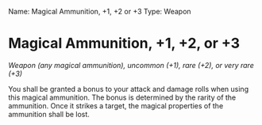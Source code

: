 Name: Magical Ammunition, +1, +2 or +3
Type: Weapon

# Magical Ammunition, +1, +2, or +3 
_Weapon (any magical ammunition), uncommon (+1), rare (+2), or very rare (+3)_ 

You shall be granted a bonus to your attack and damage rolls when using this magical ammunition. The bonus is determined by the rarity of the ammunition. Once it strikes a target, the magical properties of the ammunition shall be lost.